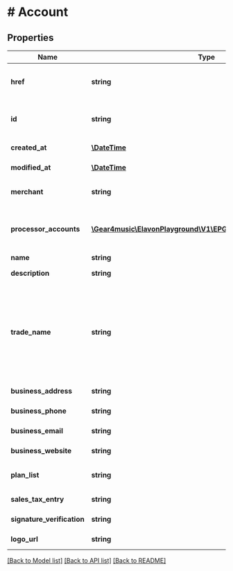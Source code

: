 # # Account

## Properties

Name | Type | Description | Notes
------------ | ------------- | ------------- | -------------
**href** | **string** | Account [Resource URL](#section/Overview/Values) (self link) | [optional] [readonly]
**id** | **string** | Account [Resource ID](#section/Overview/Values) assigned by server. | [optional] [readonly]
**created_at** | [**\DateTime**](\DateTime.md) | Creation timestamp | [optional] [readonly]
**modified_at** | [**\DateTime**](\DateTime.md) | Modification timestamp | [optional] [readonly]
**merchant** | **string** | Merchant [Resource URL](#section/Overview/Values) | [optional] [readonly]
**processor_accounts** | [**\Gear4music\ElavonPlayground\V1\EPG\Model\ProcessorAccount[]**](ProcessorAccount.md) | List of processor accounts for this account | [optional] [readonly]
**name** | **string** | Name | [optional]
**description** | **string** | Optional Description | [optional]
**trade_name** | **string** | Trading as, operating as, doing business as, fictitious, or assumed name, which may be different than the legal name. | [optional] [readonly]
**business_address** | **string** | Business address | [optional] [readonly]
**business_phone** | **string** | Business phone | [optional] [readonly]
**business_email** | **string** | Business email | [optional] [readonly]
**business_website** | **string** | Business website | [optional] [readonly]
**plan_list** | **string** | PlanList [Resource URL](#section/Overview/Values) | [optional] [readonly]
**sales_tax_entry** | **string** | Sales tax entry | [optional] [readonly]
**signature_verification** | **string** | Signature verification | [optional] [readonly]
**logo_url** | **string** | Logo URL | [optional] [readonly]

[[Back to Model list]](../../README.md#models) [[Back to API list]](../../README.md#endpoints) [[Back to README]](../../README.md)
